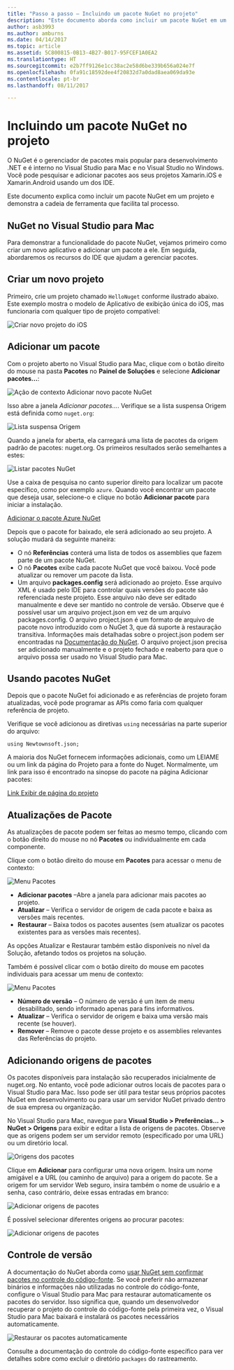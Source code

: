 ```yaml
---
title: "Passo a passo – Incluindo um pacote NuGet no projeto"
description: "Este documento aborda como incluir um pacote NuGet em um projeto Xamarin. Ele explica a descoberta e download de um pacote, apresentando também os recursos de integração do IDE."
author: asb3993
ms.author: amburns
ms.date: 04/14/2017
ms.topic: article
ms.assetid: 5C800815-0B13-4B27-B017-95FCEF1A0EA2
ms.translationtype: HT
ms.sourcegitcommit: e2b7ff9126e1cc38ac2e58d6be339b656a024e7f
ms.openlocfilehash: 0fa91c18592dee4f20832d7a0dad8aea069da93e
ms.contentlocale: pt-br
ms.lasthandoff: 08/11/2017

---
```


# <a name="including-a-nuget-package-in-your-project"></a>Incluindo um pacote NuGet no projeto

O NuGet é o gerenciador de pacotes mais popular para desenvolvimento .NET e é interno no Visual Studio para Mac e no Visual Studio no Windows. Você pode pesquisar e adicionar pacotes aos seus projetos Xamarin.iOS e Xamarin.Android usando um dos IDE.

Este documento explica como incluir um pacote NuGet em um projeto e demonstra a cadeia de ferramenta que facilita tal processo.

## <a name="nuget-in-visual-studio-for-mac"></a>NuGet no Visual Studio para Mac

Para demonstrar a funcionalidade do pacote NuGet, vejamos primeiro como criar um novo aplicativo e adicionar um pacote a ele. Em seguida, abordaremos os recursos do IDE que ajudam a gerenciar pacotes.

## <a name="create-a-new-project"></a>Criar um novo projeto

Primeiro, crie um projeto chamado `HelloNuget` conforme ilustrado abaixo. Este exemplo mostra o modelo de Aplicativo de exibição única do iOS, mas funcionaria com qualquer tipo de projeto compatível:

![Criar novo projeto do iOS](media/nuget-walkthrough-NewProject.png)

<a name="Adding_a_Package" class="injected"></a>

## <a name="adding-a-package"></a>Adicionar um pacote

Com o projeto aberto no Visual Studio para Mac, clique com o botão direito do mouse na pasta **Pacotes** no **Painel de Soluções** e selecione **Adicionar pacotes...**:

![Ação de contexto Adicionar novo pacote NuGet](media/nuget-walkthrough-PackagesMenu.png)

Isso abre a janela _Adicionar pacotes..._. Verifique se a lista suspensa Origem está definida como `nuget.org`:

![Lista suspensa Origem](media/nuget-walkthrough-Source.png)

Quando a janela for aberta, ela carregará uma lista de pacotes da origem padrão de pacotes: nuget.org. Os primeiros resultados serão semelhantes a estes:

![Listar pacotes NuGet](media/nuget-walkthrough-AddPackages1.png)

Use a caixa de pesquisa no canto superior direito para localizar um pacote específico, como por exemplo `azure`. Quando você encontrar um pacote que deseja usar, selecione-o e clique no botão **Adicionar pacote** para iniciar a instalação.


[Adicionar o pacote Azure NuGet](media/nuget-walkthrough-AddPackages2.png)

Depois que o pacote for baixado, ele será adicionado ao seu projeto. A solução mudará da seguinte maneira:

*   O nó **Referências** conterá uma lista de todos os assemblies que fazem parte de um pacote NuGet.
*   O nó **Pacotes** exibe cada pacote NuGet que você baixou. Você pode atualizar ou remover um pacote da lista.
*   Um arquivo **packages.config** será adicionado ao projeto. Esse arquivo XML é usado pelo IDE para controlar quais versões do pacote são referenciada neste projeto. Esse arquivo não deve ser editado manualmente e deve ser mantido no controle de versão. Observe que é possível usar um arquivo project.json em vez de um arquivo packages.config. O arquivo project.json é um formato de arquivo de pacote novo introduzido com o NuGet 3, que dá suporte à restauração transitiva. Informações mais detalhadas sobre o project.json podem ser encontradas na [Documentação do NuGet](http://docs.microsoft.com/NuGet/Schema/Project-Json). O arquivo project.json precisa ser adicionado manualmente e o projeto fechado e reaberto para que o arquivo possa ser usado no Visual Studio para Mac.

## <a name="using-nuget-packages"></a>Usando pacotes NuGet

Depois que o pacote NuGet foi adicionado e as referências de projeto foram atualizadas, você pode programar as APIs como faria com qualquer referência de projeto.

Verifique se você adicionou as diretivas `using` necessárias na parte superior do arquivo:


    using Newtownsoft.json;

A maioria dos NuGet fornecem informações adicionais, como um LEIAME ou um link da página do Projeto para a fonte do Nuget. Normalmente, um link para isso é encontrado na sinopse do pacote na página Adicionar pacotes:

[Link Exibir de página do projeto](media/nuget-walkthrough-project-page.png)

<a name="Package_Updates" class="injected"></a>

## <a name="package-updates"></a>Atualizações de Pacote

As atualizações de pacote podem ser feitas ao mesmo tempo, clicando com o botão direito do mouse no nó **Pacotes** ou individualmente em cada componente.

Clique com o botão direito do mouse em **Pacotes** para acessar o menu de contexto:

![Menu Pacotes](media/nuget-walkthrough-PackagesMenu.png)

*   **Adicionar pacotes** –Abre a janela para adicionar mais pacotes ao projeto.
*   **Atualizar** – Verifica o servidor de origem de cada pacote e baixa as versões mais recentes.
*   **Restaurar** – Baixa todos os pacotes ausentes (sem atualizar os pacotes existentes para as versões mais recentes).

As opções Atualizar e Restaurar também estão disponíveis no nível da Solução, afetando todos os projetos na solução. 

Também é possível clicar com o botão direito do mouse em pacotes individuais para acessar um menu de contexto:

![Menu Pacotes](media/nuget-walkthrough-PackageMenu.png)

*   **Número de versão** – O número de versão é um item de menu desabilitado, sendo informado apenas para fins informativos.
*   **Atualizar** – Verifica o servidor de origem e baixa uma versão mais recente (se houver).
*   **Remover** – Remove o pacote desse projeto e os assemblies relevantes das Referências do projeto.


## <a name="adding-package-sources"></a>Adicionando origens de pacotes

Os pacotes disponíveis para instalação são recuperados inicialmente de nuget.org. No entanto, você pode adicionar outros locais de pacotes para o Visual Studio para Mac. Isso pode ser útil para testar seus próprios pacotes NuGet em desenvolvimento ou para usar um servidor NuGet privado dentro de sua empresa ou organização.

No Visual Studio para Mac, navegue para **Visual Studio > Preferências... > NuGet > Origens** para exibir e editar a lista de origens de pacotes. Observe que as origens podem ser um servidor remoto (especificado por uma URL) ou um diretório local. 

![Origens dos pacotes](media/nuget-walkthrough-PackageSource.png)

Clique em **Adicionar** para configurar uma nova origem. Insira um nome amigável e a URL (ou caminho de arquivo) para a origem do pacote. Se a origem for um servidor Web seguro, insira também o nome de usuário e a senha, caso contrário, deixe essas entradas em branco:

![Adicionar origens de pacotes](media/nuget-walkthrough-PackageSource2.png)

É possível selecionar diferentes origens ao procurar pacotes:

![Adicionar origens de pacotes](media/nuget-walkthrough-PackageSource3.png)

## <a name="version-control"></a>Controle de versão

A documentação do NuGet aborda como [usar NuGet sem confirmar pacotes no controle do código-fonte](https://docs.microsoft.com/nuget/consume-packages/packages-and-source-control). Se você preferir não armazenar binários e informações não utilizadas no controle do código-fonte, configure o Visual Studio para Mac para restaurar automaticamente os pacotes do servidor. Isso significa que, quando um desenvolvedor recuperar o projeto do controle do código-fonte pela primeira vez, o Visual Studio para Mac baixará e instalará os pacotes necessários automaticamente.

![Restaurar os pacotes automaticamente](media/nuget-walkthrough-AutoRestore.png)

Consulte a documentação do controle do código-fonte específico para ver detalhes sobre como excluir o diretório `packages` do rastreamento.


